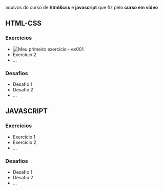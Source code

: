 aquivos do curso de **html&css** e **javascript** que fiz pelo **curso em vídeo**
 
## HTML-CSS
### Exercícios
- ![Meu primeiro exercício - ex001](https://kayovinicius.github.io/curso-em-video/html-css/exercicios/ex001/)
- Exercício 2
- ...

### Desafios
- Desafio 1
- Desafio 2
- ...

## JAVASCRIPT
### Exercícios
- Exercício 1
- Exercício 2
- ...

### Desafios
- Desafio 1
- Desafio 2
- ...

